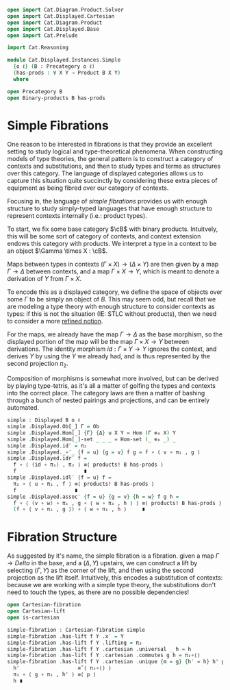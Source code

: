 ```agda
open import Cat.Diagram.Product.Solver
open import Cat.Displayed.Cartesian
open import Cat.Diagram.Product
open import Cat.Displayed.Base
open import Cat.Prelude

import Cat.Reasoning

module Cat.Displayed.Instances.Simple
  {o ℓ} (B : Precategory o ℓ)
  (has-prods : ∀ X Y → Product B X Y)
  where

open Precategory B
open Binary-products B has-prods
```

# Simple Fibrations

One reason to be interested in fibrations is that they provide an
excellent setting to study logical and type-theoretical phenomena.
When constructing models of type theories, the general pattern
is to construct a category of contexts and substitutions, and then
to study types and terms as structures over this category.
The language of displayed categories allows us to capture this situation
quite succinctly by considering these extra pieces of equipment as
being fibred over our category of contexts.

Focusing in, the language of *simple fibrations* provides us with enough
structure to study simply-typed languages that have enough structure
to represent contexts internally (i.e.: product types).

To start, we fix some base category $\cB$ with binary products.
Intuitvely, this will be some sort of category of contexts, and
context extension endows this category with products. We interpret a
type in a context to be an object $\Gamma \times X : \cB$.

Maps between types in contexts $(\Gamma \times X) \to (\Delta \times Y)$
are then given by a map $\Gamma \to \Delta$ between contexts, and a
map $\Gamma \times X \to Y$, which is meant to denote a derivation
of $Y$ from $\Gamma \times X$.

To encode this as a displayed category, we define the space of
objects over some $\Gamma$ to be simply an object of $B$.
This may seem odd, but recall that we are modeling a type theory with
enough structure to consider contexts as types: if this is not the
situation (IE: STLC without products), then we need to consider a more
[refined notion].

[refined notion]: Cat.Displayed.Instances.CT-Structure.html

For the maps, we already have the map $\Gamma \to \Delta$ as the
base morphism, so the displayed portion of the map will be the
map $\Gamma \times X \to Y$ between derivations. The identity
morphism $id : \Gamma \times Y \to Y$ ignores the context, and
derives $Y$ by using the $Y$ we already had, and is thus represented
by the second projection $\pi_2$.

Composition of morphisms is somewhat more involved, but can be derived
by playing type-tetris, as it's all a matter of golfing the types
and contexts into the correct place. The category laws are then a matter
of bashing through a bunch of nested pairings and projections, and
can be entirely automated.

```agda
simple : Displayed B o ℓ
simple .Displayed.Ob[_] Γ = Ob
simple .Displayed.Hom[_] {Γ} {Δ} u X Y = Hom (Γ ⊗₀ X) Y
simple .Displayed.Hom[_]-set _ _ _ = Hom-set (_ ⊗₀ _) _
simple .Displayed.id′ = π₂
simple .Displayed._∘′_ {f = u} {g = v} f g = f ∘ ⟨ v ∘ π₁ , g ⟩
simple .Displayed.idr′ f =
  f ∘ ⟨ (id ∘ π₁) , π₂ ⟩ ≡⟨ products! B has-prods ⟩
  f                      ∎
simple .Displayed.idl′ {f = u} f =
  π₂ ∘ ⟨ u ∘ π₁ , f ⟩ ≡⟨ products! B has-prods ⟩
  f                   ∎
simple .Displayed.assoc′ {f = u} {g = v} {h = w} f g h =
  f ∘ ⟨ (v ∘ w) ∘ π₁ , g ∘ ⟨ w ∘ π₁ , h ⟩ ⟩ ≡⟨ products! B has-prods ⟩
  (f ∘ ⟨ v ∘ π₁ , g ⟩) ∘ ⟨ w ∘ π₁ , h ⟩     ∎
```

# Fibration Structure

As suggested by it's name, the simple fibration is a fibration.
given a map $\Gamma \to Delta$ in the base, and a $(\Delta , Y)$
upstairs, we can construct a lift by selecting $(\Gamma, Y)$ as the
corner of the lift, and then using the second projection as the lift
itself. Intuitively, this encodes a substitution of contexts: because
we are working with a simple type theory, the substitutions don't need
to touch the types, as there are no possible dependencies!

```agda
open Cartesian-fibration
open Cartesian-lift
open is-cartesian

simple-fibration : Cartesian-fibration simple
simple-fibration .has-lift f Y .x′ = Y
simple-fibration .has-lift f Y .lifting = π₂
simple-fibration .has-lift f Y .cartesian .universal _ h = h
simple-fibration .has-lift f Y .cartesian .commutes g h = π₂∘⟨⟩
simple-fibration .has-lift f Y .cartesian .unique {m = g} {h′ = h} h' p =
  h'                   ≡˘⟨ π₂∘⟨⟩ ⟩
  π₂ ∘ ⟨ g ∘ π₁ , h' ⟩ ≡⟨ p ⟩
  h ∎
```
